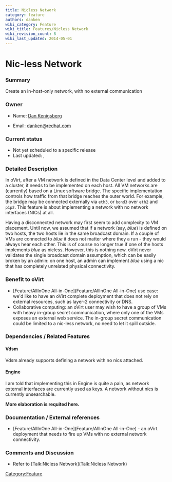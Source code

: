 ```yaml
---
title: Nicless Network
category: feature
authors: danken
wiki_category: Feature
wiki_title: Features/Nicless Network
wiki_revision_count: 8
wiki_last_updated: 2014-05-01
---
```


# Nic-less Network

### Summary

Create an in-host-only network, with no external communication

### Owner

*   Name: [ Dan Kenigsberg](User:Danken)

<!-- -->

*   Email: <danken@redhat.com>

### Current status

*   Not yet scheduled to a specific release
*   Last updated: ,

### Detailed Description

In oVirt, after a VM network is defined in the Data Center level and added to a cluster, it needs to be implemented on each host. All VM networks are (currently) based on a Linux software bridge. The specific implementation controls how traffic from that bridge reaches the outer world. For example, the bridge may be connected externally via `eth3`, or `bond3` over `eth2` and `p1p2`. This feature is about implementing a network with no network interfaces (NICs) at all.

Having a disconnected network may first seem to add complexity to VM placement. Until now, we assumed that if a network (say, *blue*) is defined on two hosts, the two hosts lie in the same broadcast domain. If a couple of VMs are connected to *blue* it does not matter where they a run - they would always hear each other. This is of course no longer true if one of the hosts implements *blue* as nicless. However, this is nothing new. oVirt never validates the single broadcast domain assumption, which can be easily broken by an admin: on one host, an admin can implement *blue* using a nic that has completely unrelated physical connectivity.

### Benefit to oVirt

*   [Feature/AllInOne All-in-One](Feature/AllInOne All-in-One) use case: we'd like to have an oVirt complete deployment that does not rely on external resources, such as layer-2 connectivity or DNS.
*   Collaborative computing: an oVirt user may wish to have a group of VMs with heavy in-group secret communication, where only one of the VMs exposes an external web service. The in-group secret communication could be limited to a nic-less network, no need to let it spill outside.

### Dependencies / Related Features

#### Vdsm

Vdsm already supports defining a network with no nics attached.

#### Engine

I am told that implementing this in Engine is quite a pain, as network external interfaces are currently used as keys. A network without nics is currently unsearchable.

**More elaboration is requited here.**

### Documentation / External references

*   [Feature/AllInOne All-in-One](Feature/AllInOne All-in-One) - an oVirt deployment that needs to fire up VMs with no external network connectivity.

### Comments and Discussion

*   Refer to [Talk:Nicless Network](Talk:Nicless Network)

<Category:Feature>
